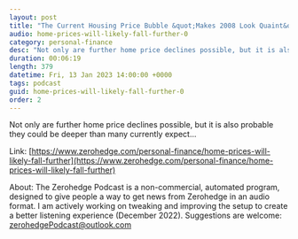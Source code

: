 ```yaml
---
layout: post
title: "The Current Housing Price Bubble &quot;Makes 2008 Look Quaint&quot;"
audio: home-prices-will-likely-fall-further-0
category: personal-finance
desc: "Not only are further home price declines possible, but it is also probable they could be deeper than many currently expect..."
duration: 00:06:19
length: 379
datetime: Fri, 13 Jan 2023 14:00:00 +0000
tags: podcast
guid: home-prices-will-likely-fall-further-0
order: 2
---
```

Not only are further home price declines possible, but it is also probable they could be deeper than many currently expect...

Link: [https://www.zerohedge.com/personal-finance/home-prices-will-likely-fall-further](https://www.zerohedge.com/personal-finance/home-prices-will-likely-fall-further)

About: The Zerohedge Podcast is a non-commercial, automated program, designed to give people a way to get news from Zerohedge in an audio format.  I am actively working on tweaking and improving the setup to create a better listening experience (December 2022).  Suggestions are welcome: [zerohedgePodcast@outlook.com](mailto:zerohedgePodcast@outlook.com)